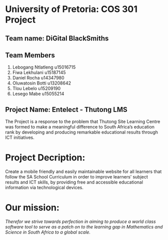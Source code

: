 # University of Pretoria: COS 301 Project 
## Team name: DiGital BlackSmiths
## Team Members

1. Lebogang Ntlatleng		u15016715	
2. Fiwa	Lekhulani		u15187145	
3. Daniel	 Rocha		u14347980
4. Oluwatosin Botti		u13208642	
5. Tlou Lebelo			u15209190	
6. Lesego Mabe		u15055214 

## Project Name: Entelect - Thutong LMS
The Project is a response to the problem that Thutong Site Learning Centre was formed to make a meaningful difference to South Africa’s education rank by developing and producing remarkable educational results through ICT initiatives.
# Project Decription: 
Create a mobile friendly and easily maintainable website for all learners that follow the SA School Curriculum in order to improve learners’ subject results and ICT skills, by providing free and accessible educational information via technological devices.

# Our mission: 
*Therefor we strive towards perfection in aiming to produce a world class software tool to serve as a patch on to the learning gap in Mathematics and Science in South Africa to a global scale.*	

